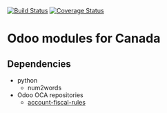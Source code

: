 [![Build Status](https://travis-ci.org/OCA/l10n-canada.svg?branch=8.0)](https://travis-ci.org/OCA/l10n-canada)
[![Coverage Status](https://img.shields.io/coveralls/OCA/l10n-canada.svg)](https://coveralls.io/r/OCA/l10n-canada?branch=8.0)

Odoo modules for Canada
=======================

Dependencies
------------
* python
     * num2words
* Odoo OCA repositories
     * [account-fiscal-rules](https://github.com/OCA/account-fiscal-rules)
